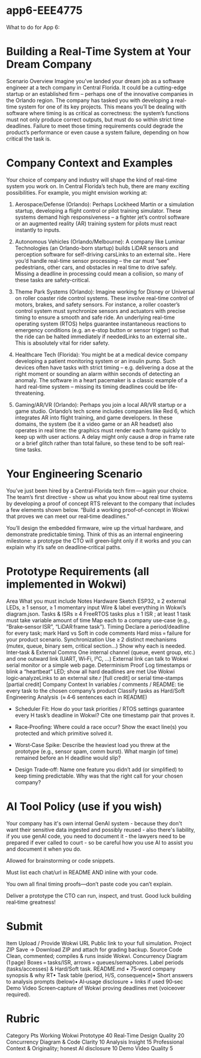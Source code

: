 # app6-EEE4775
What to do for App 6:

# Building a Real-Time System at Your Dream Company
Scenario Overview
Imagine you’ve landed your dream job as a software engineer at a tech company in Central Florida. It could be a cutting-edge startup or an established firm – perhaps one of the innovative companies in the Orlando region. The company has tasked you with developing a real-time system for one of its key projects. This means you’ll be dealing with software where timing is as critical as correctness: the system’s functions must not only produce correct outputs, but must do so within strict time deadlines. Failure to meet those timing requirements could degrade the product’s performance or even cause a system failure, depending on how critical the task is.

# Company Context and Examples
Your choice of company and industry will shape the kind of real-time system you work on. In Central Florida’s tech hub, there are many exciting possibilities. For example, you might envision working at:

1. Aerospace/Defense (Orlando): Perhaps Lockheed Martin or a simulation startup, developing a flight control or pilot training simulator. These systems demand high responsiveness – a fighter jet’s control software or an augmented reality (AR) training system for pilots must react instantly to inputs.

2. Autonomous Vehicles (Orlando/Melbourne): A company like Luminar Technologies (an Orlando-born startup) builds LiDAR sensors and perception software for self-driving carsLinks to an external site.. Here you’d handle real-time sensor processing – the car must “see” pedestrians, other cars, and obstacles in real time to drive safely. Missing a deadline in processing could mean a collision, so many of these tasks are safety-critical.

3. Theme Park Systems (Orlando): Imagine working for Disney or Universal on roller coaster ride control systems. These involve real-time control of motors, brakes, and safety sensors. For instance, a roller coaster’s control system must synchronize sensors and actuators with precise timing to ensure a smooth and safe ride. An underlying real-time operating system (RTOS) helps guarantee instantaneous reactions to emergency conditions (e.g. an e-stop button or sensor trigger) so that the ride can be halted immediately if neededLinks to an external site.. This is absolutely vital for rider safety.

4. Healthcare Tech (Florida): You might be at a medical device company developing a patient monitoring system or an insulin pump. Such devices often have tasks with strict timing – e.g. delivering a dose at the right moment or sounding an alarm within seconds of detecting an anomaly. The software in a heart pacemaker is a classic example of a hard real-time system – missing its timing deadlines could be life-threatening.

5. Gaming/AR/VR (Orlando): Perhaps you join a local AR/VR startup or a game studio. Orlando’s tech scene includes companies like Red 6, which integrates AR into flight training, and game developers. In these domains, the system (be it a video game or an AR headset) also operates in real time: the graphics must render each frame quickly to keep up with user actions. A delay might only cause a drop in frame rate or a brief glitch rather than total failure, so these tend to be soft real-time tasks.

# Your Engineering Scenario
You’ve just been hired by a Central‑Florida tech firm — again your choice. The team’s first directive - show us what you know about real time systems by developing a proof of concept RTS relevant to the company that includes a few elements shown below.  “Build a working proof‑of‑concept in Wokwi that proves we can meet our real‑time deadlines.”

You’ll design the embedded firmware, wire up the virtual hardware, and demonstrate predictable timing.
Think of this as an internal engineering milestone: a prototype the CTO will green‑light only if it works and you can explain why it’s safe on deadline‑critical paths.

# Prototype Requirements (all implemented in Wokwi)
Area	What you must include	Notes
Hardware Sketch	ESP32, ≥ 2 external LEDs, ≥ 1 sensor, ≥ 1 momentary input	Wire & label everything in Wokwi’s diagram.json.
Tasks & ISRs	≥ 4 FreeRTOS tasks plus ≥ 1 ISR ; at least 1 task must take variable amount of time	Map each to a company use‑case (e.g., “Brake‑sensor ISR”, “LiDAR frame task”).
Timing	Declare a period/deadline for every task; mark Hard vs Soft in code comments	Hard miss = failure for your product scenario.
Synchronization	Use ≥ 2 distinct mechanisms (mutex, queue, binary sem, critical section…)	Show why each is needed.
Inter‑task & External Comms	One internal channel (queue, event group, etc.) and one outward link (UART, Wi‑Fi, I²C, …)	External link can talk to Wokwi serial monitor or a simple web page.
Determinism Proof	Log timestamps or blink a “heartbeat” LED; show all hard deadlines are met	Use Wokwi logic‑analyzeLinks to an external site.r [full credit] or serial time‑stamps [partial credit]
Company Context	In variables / comments / README: tie every task to the chosen company’s product	Classify tasks as Hard/Soft
Engineering Analysis 
(≈ 4‑6 sentences each in README)

- Scheduler Fit: How do your task priorities / RTOS settings guarantee every H task’s deadline in Wokwi? Cite one timestamp pair that proves it.

- Race‑Proofing: Where could a race occur? Show the exact line(s) you protected and which primitive solved it.

- Worst‑Case Spike: Describe the heaviest load you threw at the prototype (e.g., sensor spam, comm burst). What margin (of time) remained before an H deadline would slip?

- Design Trade‑off: Name one feature you didn’t add (or simplified) to keep timing predictable. Why was that the right call for your chosen company?

# AI Tool Policy (use if you wish)
Your company has it's own internal GenAI system - because they don't want their sensitive data ingested and possibly reused - also there's liability, if you use genAI code, you need to document it - the lawyers need to be prepared if ever called to court - so be careful how you use AI to assist you and document it when you do.

Allowed for brainstorming or code snippets.

Must list each chat/url in README AND inline with your code.

You own all final timing proofs—don’t paste code you can’t explain.

Deliver a prototype the CTO can run, inspect, and trust. Good luck building real‑time greatness!

# Submit
Item	Upload / Provide
Wokwi URL	Public link to your full simulation.
Project ZIP	Save → Download ZIP and attach for grading backup.
Source Code	Clean, commented; compiles & runs inside Wokwi.
Concurrency Diagram (1 page)	Boxes = tasks/ISR, arrows = queues/semaphores. Label periods (tasks/accesses) & Hard/Soft task.
README.md	• 75‑word company synopsis & why RT• Task table (period, H/S, consequence)• Short answers to analysis prompts (below)• AI‑usage disclosure + links if used
90‑sec Demo Video	Screen‑capture of Wokwi proving deadlines met (voiceover required).

# Rubric
Category	Pts
Working Wokwi Prototype	40
Real‑Time Design Quality	20
Concurrency Diagram & Code Clarity	10
Analysis Insight	15
Professional Context & Originality; honest AI disclosure	10
Demo Video Quality	5
